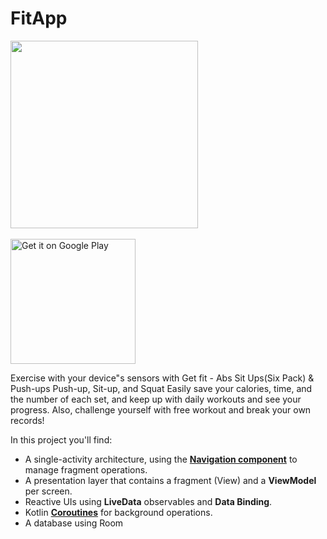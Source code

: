 # FitApp

<img src = "https://play-lh.googleusercontent.com/ZRIOTtga1D59lIm529b8v1EBAIBHKt7ZFkVgyx8Nu9NWPsI6-Cnvk-FLqB3liNseNBFQ=s360-rw" width = "300"><br><br>
<a href='https://play.google.com/store/apps/details?id=com.panda.app.fitapp&hl=en'><img alt='Get it on Google Play' src='https://play.google.com/intl/en_us/badges/images/generic/en_badge_web_generic.png' width="200"/></a>

Exercise with your device"s sensors with Get fit - Abs Sit Ups(Six Pack) & Push-ups Push-up, Sit-up, and Squat
Easily save your calories, time, and the number of each set, and keep up with daily workouts and see your progress. Also, challenge yourself with free workout and break your own records!

In this project you'll find:
*   A single-activity architecture, using the **[Navigation component](https://developer.android.com/guide/navigation/navigation-getting-started)** to manage fragment operations.
*   A presentation layer that contains a fragment (View) and a **ViewModel** per screen.
*   Reactive UIs using **LiveData** observables and **Data Binding**.
*   Kotlin **[Coroutines](https://kotlinlang.org/docs/reference/coroutines-overview.html)** for background operations.
*   A database using Room 
